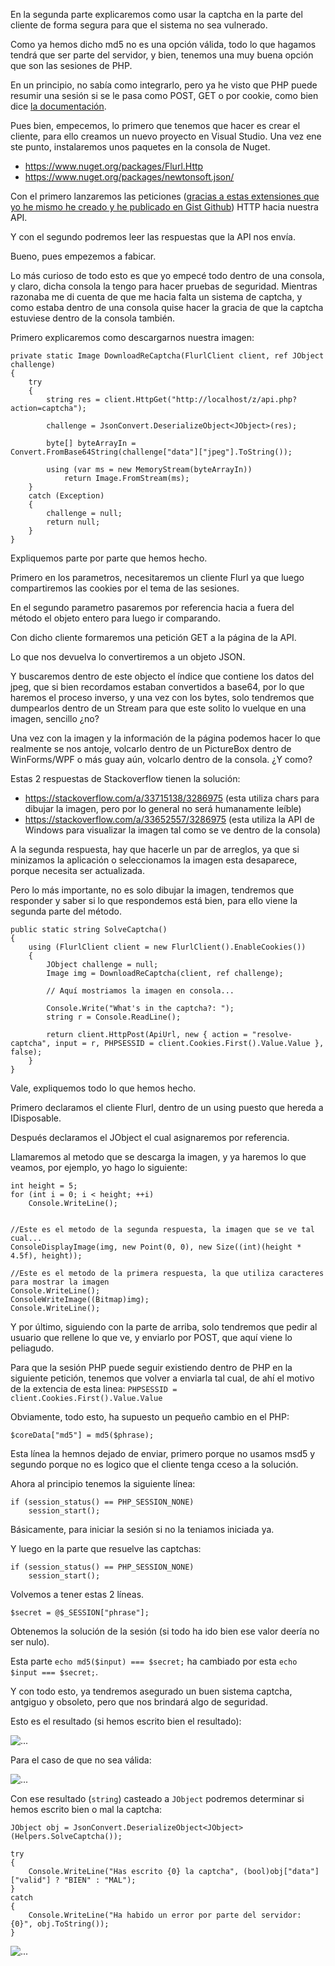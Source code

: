 En la segunda parte explicaremos como usar la captcha en la parte del cliente de forma segura para que el sistema no sea vulnerado.

Como ya hemos dicho md5 no es una opción válida, todo lo que hagamos tendrá que ser parte del servidor, y bien, tenemos una muy buena opción que son las sesiones de PHP.

En un principio, no sabía como integrarlo, pero ya he visto que PHP puede resumir una sesión si se le pasa como POST, GET o por cookie, como bien dice [la documentación](http://php.net/manual/es/function.session-start.php).

Pues bien, empecemos, lo primero que tenemos que hacer es crear el cliente, para ello creamos un nuevo proyecto en Visual Studio. Una vez ene ste punto, instalaremos unos paquetes en la consola de Nuget.

* https://www.nuget.org/packages/Flurl.Http
* https://www.nuget.org/packages/newtonsoft.json/

Con el primero lanzaremos las peticiones ([gracias a estas extensiones que yo he mismo he creado y he publicado en Gist Github](https://gist.github.com/z3nth10n/7a2574da2ce7f3afec4edfc1af1c5478)) HTTP hacia nuestra API.

Y con el segundo podremos leer las respuestas que la API nos envía.

Bueno, pues empezemos a fabicar.

Lo más curioso de todo esto es que yo empecé todo dentro de una consola, y claro, dicha consola la tengo para hacer pruebas de seguridad. Mientras razonaba me di cuenta de que me hacia falta un sistema de captcha, y como estaba dentro de una consola quise hacer la gracia de que la captcha estuviese dentro de la consola también.

Primero explicaremos como descargarnos nuestra imagen:

	private static Image DownloadReCaptcha(FlurlClient client, ref JObject challenge)
    {
        try
        {
            string res = client.HttpGet("http://localhost/z/api.php?action=captcha");

            challenge = JsonConvert.DeserializeObject<JObject>(res);

            byte[] byteArrayIn = Convert.FromBase64String(challenge["data"]["jpeg"].ToString());

            using (var ms = new MemoryStream(byteArrayIn))
                return Image.FromStream(ms);
        }
        catch (Exception)
        {
            challenge = null;
            return null;
        }
    }

Expliquemos parte por parte que hemos hecho.

Primero en los parametros, necesitaremos un cliente Flurl ya que luego compartiremos las cookies por el tema de las sesiones.

En el segundo parametro pasaremos por referencia hacia a fuera del método el objeto entero para luego ir comparando.

Con dicho cliente formaremos una petición GET a la página de la API.

Lo que nos devuelva lo convertiremos a un objeto JSON.

Y buscaremos dentro de este objecto el índice que contiene los datos del jpeg, que si bien recordamos estaban convertidos a base64, por lo que haremos el proceso inverso, y una vez con los bytes, solo tendremos que dumpearlos dentro de un Stream para que este solito lo vuelque en una imagen, sencillo ¿no?

Una vez con la imagen y la información de la página podemos hacer lo que realmente se nos antoje, volcarlo dentro de un PictureBox dentro de WinForms/WPF o más guay aún, volcarlo dentro de la consola. ¿Y como?

Estas 2 respuestas de Stackoverflow tienen la solución:

* https://stackoverflow.com/a/33715138/3286975 (esta utiliza chars para dibujar la imagen, pero por lo general no será humanamente leíble)
* https://stackoverflow.com/a/33652557/3286975 (esta utiliza la API de Windows para visualizar la imagen tal como se ve dentro de la consola)

A la segunda respuesta, hay que hacerle un par de arreglos, ya que si minizamos la aplicación o seleccionamos la imagen esta desaparece, porque necesita ser actualizada.

Pero lo más importante, no es solo dibujar la imagen, tendremos que responder y saber si lo que respondemos está bien, para ello viene la segunda parte del método.

	public static string SolveCaptcha()
    {
        using (FlurlClient client = new FlurlClient().EnableCookies())
        {
            JObject challenge = null;
            Image img = DownloadReCaptcha(client, ref challenge);

            // Aquí mostriamos la imagen en consola...

            Console.Write("What's in the captcha?: ");
            string r = Console.ReadLine();

            return client.HttpPost(ApiUrl, new { action = "resolve-captcha", input = r, PHPSESSID = client.Cookies.First().Value.Value }, false);
        }
    }

Vale, expliquemos todo lo que hemos hecho.

Primero declaramos el cliente Flurl, dentro de un using puesto que hereda a IDisposable.

Después declaramos el JObject el cual asignaremos por referencia.

Llamaremos al metodo que se descarga la imagen, y ya haremos lo que veamos, por ejemplo, yo hago lo siguiente:

	int height = 5;
    for (int i = 0; i < height; ++i)
        Console.WriteLine();


    //Este es el metodo de la segunda respuesta, la imagen que se ve tal cual...
    ConsoleDisplayImage(img, new Point(0, 0), new Size((int)(height * 4.5f), height));

	//Este es el metodo de la primera respuesta, la que utiliza caracteres para mostrar la imagen
    Console.WriteLine();
    ConsoleWriteImage((Bitmap)img);
    Console.WriteLine();

Y por último, siguiendo con la parte de arriba, solo tendremos que pedir al usuario que rellene lo que ve, y enviarlo por POST, que aquí viene lo peliagudo.

Para que la sesión PHP puede seguir existiendo dentro de PHP en la siguiente petición, tenemos que volver a enviarla tal cual, de ahí el motivo de la extencia de esta linea: `PHPSESSID = client.Cookies.First().Value.Value`

Obviamente, todo esto, ha supuesto un pequeño cambio en el PHP:

	$coreData["md5"] = md5($phrase);

Esta línea la hemnos dejado de enviar, primero porque no usamos msd5 y segundo porque no es logico que el cliente tenga cceso a la solución.

Ahora al principio tenemos la siguiente línea:

    if (session_status() == PHP_SESSION_NONE)
        session_start();

Básicamente, para iniciar la sesión si no la teniamos iniciada ya.

Y luego en la parte que resuelve las captchas:

    if (session_status() == PHP_SESSION_NONE)
        session_start();

Volvemos a tener estas 2 líneas.

	$secret = @$_SESSION["phrase"];

Obtenemos la solución de la sesión (si todo ha ido bien ese valor deería no ser nulo).

Esta parte `echo md5($input) === $secret;` ha cambiado por esta `echo $input === $secret;`.

Y con todo esto, ya tendremos asegurado un buen sistema captcha, antgiguo y obsoleto, pero que nos brindará algo de seguridad.

Esto es el resultado (si hemos escrito bien el resultado):

![...](https://i.gyazo.com/a2bf8fbfff5fdaae1236645ce9155880.png)

Para el caso de que no sea válida:

![...](https://i.gyazo.com/1abc7bcb13c84e958d7031d416e6dc86.png)

Con ese resultado (`string`) casteado a `JObject` podremos determinar si hemos escrito bien o mal la captcha:

    JObject obj = JsonConvert.DeserializeObject<JObject>(Helpers.SolveCaptcha());

    try
    {
        Console.WriteLine("Has escrito {0} la captcha", (bool)obj["data"]["valid"] ? "BIEN" : "MAL");
    }
    catch
    {
        Console.WriteLine("Ha habido un error por parte del servidor: {0}", obj.ToString());
    }

![...](https://i.gyazo.com/a8d89daab728fc417f5c2e5aec510bcd.png)